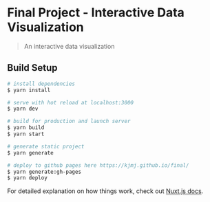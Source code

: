 # Final Project - Interactive Data Visualization

> An interactive data visualization

## Build Setup

``` bash
# install dependencies
$ yarn install

# serve with hot reload at localhost:3000
$ yarn dev

# build for production and launch server
$ yarn build
$ yarn start

# generate static project
$ yarn generate

# deploy to github pages here https://kjmj.github.io/final/
$ yarn generate:gh-pages
$ yarn deploy
```

For detailed explanation on how things work, check out [Nuxt.js docs](https://nuxtjs.org).
